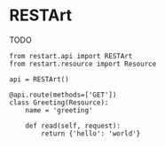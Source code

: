 RESTArt
=======

TODO

```{caption="{#code:restart}Příklad použití z dokumentace RESTArtu \autocite{restartqs}" .python}
from restart.api import RESTArt
from restart.resource import Resource

api = RESTArt()

@api.route(methods=['GET'])
class Greeting(Resource):
    name = 'greeting'

    def read(self, request):
        return {'hello': 'world'}
```